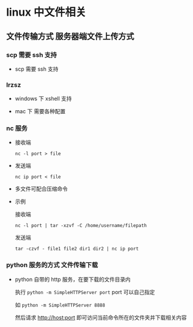 # linux 中文件相关

## 文件传输方式 服务器端文件上传方式

### scp 需要 ssh 支持

- scp 需要 ssh 支持

### lrzsz

- windows 下 xshell 支持

- mac 下 需要各种配置

### nc 服务

- 接收端

  `nc -l port > file`

- 发送端

  `nc ip port < file`

- 多文件可配合压缩命令

- 示例

  接收端

  `nc -l port | tar -xzvf -C /home/username/filepath`

  发送端

  `tar -czvf - file1 file2 dir1 dir2 | nc ip port`

### python 服务的方式 文件传输下载

- python 自带的 http 服务，在要下载的文件目录内

  执行 `python -m SimpleHTTPServer port` port 可以自己指定

  如 `python -m SimpleHTTPServer 8888`

  然后请求 <http://host:port> 即可访问当前命令所在的文件夹并下载相关内容
